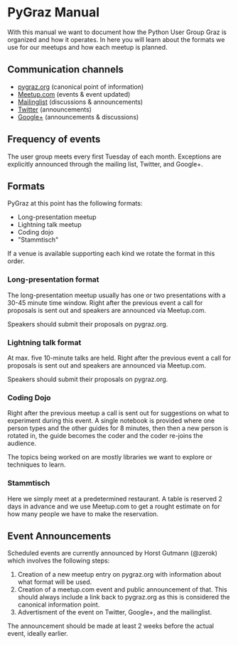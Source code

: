 # PyGraz Manual

With this manual we want to document how the Python User Group Graz is organized
and how it operates. In here you will learn about the formats we use for our
meetups and how each meetup is planned.


## Communication channels

* [pygraz.org](https://pygraz.org) (canonical point of information)
* [Meetup.com](http://www.meetup.com/PyGRAZ/) (events & event updated)
* [Mailinglist](http://groups.google.com/group/python-graz/) (discussions & announcements)
* [Twitter](https://twitter.com/pygraz) (announcements)
* [Google+](https://plus.google.com/b/101185345132127945047/101185345132127945047/posts) (announcements & discussions)


## Frequency of events

The user group meets every first Tuesday of each month. Exceptions are
explicitly announced through the mailing list, Twitter, and Google+.


## Formats

PyGraz at this point has the following formats:

* Long-presentation meetup
* Lightning talk meetup
* Coding dojo
* "Stammtisch"

If a venue is available supporting each kind we rotate the format in this order.


### Long-presentation format

The long-presentation meetup usually has one or two presentations with a 30-45
minute time window. Right after the previous event a call for proposals is sent
out and speakers are announced via Meetup.com.

Speakers should submit their proposals on pygraz.org.


### Lightning talk format

At max. five 10-minute talks are held. Right after the previous event a call for proposals is
sent out and speakers are announced via Meetup.com.

Speakers should submit their proposals on pygraz.org.


### Coding Dojo

Right after the previous meetup a call is sent out for suggestions on what to
experiment during this event. A single notebook is provided where one person
types and the other guides for 8 minutes, then then a new person is rotated in,
the guide becomes the coder and the coder re-joins the audience.

The topics being worked on are mostly libraries we want to explore or techniques
to learn.


### Stammtisch

Here we simply meet at a predetermined restaurant. A table is reserved 2 days in
advance and we use Meetup.com to get a rought estimate on for how many people we
have to make the reservation.


## Event Announcements

Scheduled events are currently announced by Horst Gutmann (@zerok) which
involves the following steps:

1. Creation of a new meetup entry on pygraz.org with information about what
   format will be used.
2. Creation of a meetup.com event and public announcement of that. This should
   always include a link back to pygraz.org as this is considered the canonical
   information point.
3. Advertisment of the event on Twitter, Google+, and the mailinglist.

The announcement should be made at least 2 weeks before the actual event,
ideally earlier.
